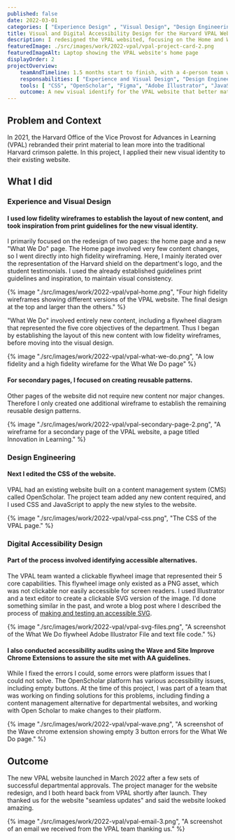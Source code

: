 ```yaml
---
published: false
date: 2022-03-01
categories: [ "Experience Design" , "Visual Design", "Design Engineering", "Digital Accessibility" ]
title: Visual and Digital Accessibility Design for the Harvard VPAL Website
description: I redesigned the VPAL websited, focusing on the Home and What We Do pages. I also conducted a manual and automated accessibility audit, and consulted on accessibile alternatives for a visual asset.
featuredImage: ./src/images/work/2022-vpal/vpal-project-card-2.png
featuredImageAlt: Laptop showing the VPAL website's home page
displayOrder: 2
projectOverview:
    teamAndTimeline: 1.5 months start to finish, with a 4-person team working remotely.
    responsabilities: [ "Experience and Visual Design", "Design Engineering",  "Digital Accessibility Design" ]
    tools: [ "CSS", "OpenScholar", "Figma", "Adobe Illustrator", "JavaScript" ]
    outcome: A new visual identify for the VPAL website that better match the university's core brand, and included a "What We Do" page that better communicated the department's role and value.
---
```

## Problem and Context
In 2021, the Harvard Office of the Vice Provost for Advances in Learning (VPAL) rebranded their print material to lean more into the traditional Harvard crimson palette. In this project, I applied their new visual identity to their existing website. 


## What I did

<h3 id="visual-design">Experience and Visual Design</h3>

#### I used low fidelity wireframes to establish the layout of new content, and took inspiration from print guidelines for the new visual identity.
I primarily focused on the redesign of two pages: the home page and a new "What We Do" page. The Home page involved very few content changes, so I went directly into high fidelity wireframing. Here, I mainly iterated over the representation of the Harvard shield on the department's logo, and the student testimonials. I used the already established guidelines print guidelines and inspiration, to maintain visual consistency. 

<div class="image-wrapper">

{% image "./src/images/work/2022-vpal/vpal-home.png", "Four high fidelity wireframes showing different versions of the VPAL website. The final design at the top and larger than the others." %}
</div>

"What We Do" involved entirely new content,  including a flywheel diagram that represented the five core objectives of the department. Thus I began by establishing the layout of this new content with low fidelity wireframes, before moving into the visual design.

<div class="image-wrapper">

{% image "./src/images/work/2022-vpal/vpal-what-we-do.png", "A low fidelity and a high fidelity wirefame for the What We Do page" %}
</div>

#### For secondary pages, I focused on creating reusable patterns.
Other pages of the website did not require new content nor major changes. Therefore I only created one additional wireframe to establish the remaining reusable design patterns.


<div class="image-wrapper">
{% image "./src/images/work/2022-vpal/vpal-secondary-page-2.png", "A wireframe for a secondary page of the VPAL website, a page titled Innovation in Learning." %}
</div>

<h3 id="design-engineering">Design Engineering</h3>

#### Next I edited the CSS of the website.
VPAL had an existing website built on  a content management system (CMS) called OpenScholar. The project team added any new content required, and I used CSS and JavaScript to apply the new styles to the website. 

<div class="image-wrapper">
{% image "./src/images/work/2022-vpal/vpal-css.png", "The CSS of the VPAL page." %}
</div>

<h3 id="digital-accessibility-design">Digital Accessibility Design</h3>

#### Part of the process involved identifying accessible alternatives.
The VPAL team wanted a clickable flywheel image that represented their 5 core capabilities. This flywheel image only existed as a PNG asset, which was not clickable nor easily accessible for screen readers. I used Illustrator and a text editor to create a clickable SVG version of the image. I'd done something similar in the past, and wrote a blog post where I described the process of [making and testing an accessible SVG](https://www.zoracabrera.com/blog/making-and-testing-an-accessible-svg/).

<div class="image-wrapper">
{% image "./src/images/work/2022-vpal/vpal-svg-files.png", "A screenshot of the What We Do flywheel Adobe Illustrator File and text file code." %}
</div>

#### I also conducted accessibility audits using the Wave and Site Improve Chrome Extensions to assure the site met with AA guidelines.
While I fixed the errors I could, some errors were platform issues that I could not solve. The OpenScholar platform has various accessibility issues, including empty buttons. At the time of this project, I was part of a team that was working on finding solutions for this problems, including finding a content management alternative for departmental websites, and working with Open Scholar to make changes to their platform.

<div class="image-wrapper">
{% image "./src/images/work/2022-vpal/vpal-wave.png", "A screenshot of the Wave chrome extension showing empty 3 button errors for the What We Do page." %}
</div>

## Outcome
The new VPAL website launched in March 2022 after a few sets of successful departmental approvals. The project manager for the website redesign, and I both heard back from VPAL shortly after launch. They thanked us for the website "seamless updates" and said the website looked amazing.

<div class="image-wrapper">
{% image "./src/images/work/2022-vpal/vpal-email-3.png", "A screenshot of an email we received from the VPAL team thanking us." %}
</div>


